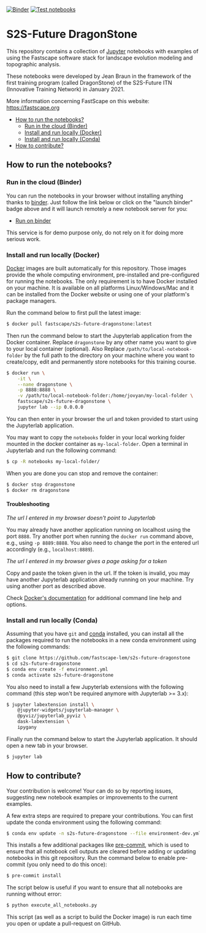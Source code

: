 [![Binder](https://mybinder.org/badge_logo.svg)](https://mybinder.org/v2/gh/fastscape-lem/s2s-future-dragonstone/master?urlpath=lab)
[![Test notebooks](https://github.com/fastscape-lem/s2s-future-dragonstone/workflows/Test%20notebooks/badge.svg)](https://github.com/fastscape-lem/s2s-future-dragonstone/actions)

# S2S-Future DragonStone

This repository contains a collection of [Jupyter](http://jupyter.org/)
notebooks with examples of using the Fastscape software stack for landscape
evolution modeling and topographic analysis.

These notebooks were developed by Jean Braun in the framework of the first
training program (called DragonStone) of the S2S-Future ITN (Innovative
Training Network) in January 2021.

More information concerning FastScape on this website: https://fastscape.org

- [How to run the notebooks?](#how-to-run-the-notebooks)
    - [Run in the cloud (Binder)](#run-in-the-cloud-binder)
    - [Install and run locally (Docker)](#install-and-run-locally-docker)
    - [Install and run locally (Conda)](#install-and-run-locally-conda)
- [How to contribute?](#how-to-contribute)

## How to run the notebooks?

### Run in the cloud (Binder)

You can run the notebooks in your browser without installing anything thanks to
[binder](https://mybinder.org/). Just follow the link below or click on the
"launch binder" badge above and it will launch remotely a new notebook server
for you:

- [Run on binder](https://mybinder.org/v2/gh/fastscape-lem/s2s-future-dragonstone/master?urlpath=lab)

This service is for demo purpose only, do not rely on it for doing more serious
work.

### Install and run locally (Docker)

[Docker](https://www.docker.com/) images are built automatically for this
repository. Those images provide the whole computing environment, pre-installed
and pre-configured for running the notebooks. The only requirement is to
have Docker installed on your machine. It is available on all platforms
Linux/Windows/Mac and it can be installed from the Docker website or using one
of your platform's package managers.

Run the command below to first pull the latest image:

```bash
$ docker pull fastscape/s2s-future-dragonstone:latest
```

Then run the command below to start the Jupyterlab application from the Docker
container. Replace `dragonstone` by any other name you want to give to your
local container (optional). Also Replace `/path/to/local-notebook-folder` by the
full path to the directory on your machine where you want to create/copy, edit and
permanently store notebooks for this training course.

```bash
$ docker run \
    -it \
    --name dragonstone \
    -p 8888:8888 \
    -v /path/to/local-notebook-folder:/home/jovyan/my-local-folder \
    fastscape/s2s-future-dragonstone \
    jupyter lab --ip 0.0.0.0
```

You can then enter in your browser the url and token provided to start using the
Jupyterlab application.

You may want to copy the `notebooks` folder in your local working folder mounted
in the docker container as `my-local-folder`. Open a terminal in Jupyterlab and
run the following command:

```bash
$ cp -R notebooks my-local-folder/
```

When you are done you can stop and remove the container:

``` bash
$ docker stop dragonstone
$ docker rm dragonstone
```

#### Troubleshooting

*The url I entered in my browser doesn't point to Jupyterlab*

You may already have another application running on localhost using the port
`8888`. Try another port when running the `docker run` command above, e.g.,
using `-p 8889:8888`. You also need to change the port in the entered url
accordingly (e.g., `localhost:8889`).

*The url I entered in my browser gives a page asking for a token*

Copy and paste the token given in the url. If the token is invalid, you may have
another Jupyterlab application already running on your machine. Try using
another port as described above.

Check [Docker's documentation](https://docs.docker.com/) for additional command
line help and options.

### Install and run locally (Conda)

Assuming that you have `git` and [conda](https://conda.io/docs/index.html)
installed, you can install all the packages required to run the notebooks in a
new conda environment using the following commands:

```bash
$ git clone https://github.com/fastscape-lem/s2s-future-dragonstone
$ cd s2s-future-dragonstone
$ conda env create -f environment.yml
$ conda activate s2s-future-dragonstone
```

You also need to install a few Jupyterlab extensions with the following command
(this step won't be required anymore with Jupyterlab >= 3.x):

```bash
$ jupyter labextension install \
    @jupyter-widgets/jupyterlab-manager \
    @pyviz/jupyterlab_pyviz \
    dask-labextension \
    ipygany
```

Finally run the command below to start the Jupyterlab application. It should
open a new tab in your browser.

```bash
$ jupyter lab
```

## How to contribute?

Your contribution is welcome! Your can do so by reporting issues, suggesting new
notebook examples or improvements to the current examples.

A few extra steps are required to prepare your contributions. You can first
update the conda environment using the following command:

```bash
$ conda env update -n s2s-future-dragonstone --file environment-dev.yml 
```

This installs a few additional packages like
[pre-commit](https://pre-commit.com/), which is used to ensure that all notebook
cell outputs are cleared before adding or updating notebooks in this git
repository. Run the command below to enable pre-commit (you only need to do this
once):

```bash
$ pre-commit install
```

The script below is useful if you want to ensure that all notebooks are running
without error:

```bash
$ python execute_all_notebooks.py
```

This script (as well as a script to build the Docker image) is run each time you
open or update a pull-request on GitHub.
